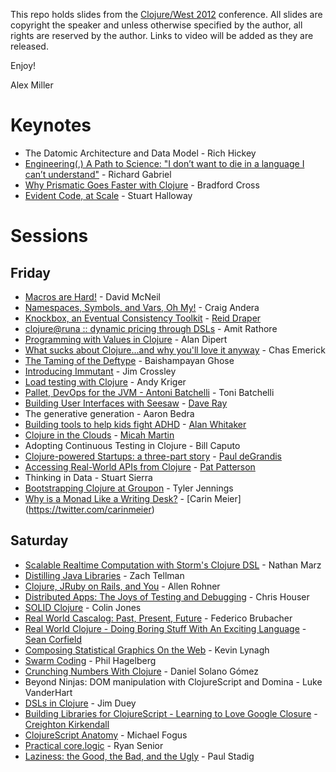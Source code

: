 This repo holds slides from the [Clojure/West 2012](http://clojurewest.org) conference.  All slides are copyright the speaker and unless otherwise specified by the author, all rights are reserved by the author.  Links to video will be added as they are released.

Enjoy!

Alex Miller


# Keynotes

* The Datomic Architecture and Data Model - Rich Hickey
* [Engineering(,) A Path to Science: "I don’t want to die in a language I can’t understand"](https://github.com/strangeloop/clojurewest2012-slides/raw/master/Gabriel-EngineeringScienceIncommensurability.pdf) - Richard Gabriel
* [Why Prismatic Goes Faster with Clojure](https://github.com/strangeloop/clojurewest2012-slides/raw/master/Cross-Prismatic.pdf) - Bradford Cross
* [Evident Code, at Scale](https://github.com/strangeloop/clojurewest2012-slides/raw/master/Halloway-EvidentCodeAtScale.pdf) - Stuart Halloway

# Sessions

## Friday

* [Macros are Hard!](https://github.com/strangeloop/clojurewest2012-slides/raw/master/McNeil-MacrosAreHard.zip) -  David McNeil
* [Namespaces, Symbols, and Vars, Oh My!](https://github.com/strangeloop/clojurewest2012-slides/raw/master/Andera-Namespaces-Symbols-Vars.zip) - Craig Andera
* [Knockbox, an Eventual Consistency Toolkit](http://reiddraper.github.com/knockbox-slides/) - [Reid Draper](https://twitter.com/#!/reiddraper)
* [clojure@runa :: dynamic pricing through DSLs](https://github.com/strangeloop/clojurewest2012-slides/raw/master/Rathore-Runa.pdf) - Amit Rathore
* [Programming with Values in Clojure](https://github.com/strangeloop/clojurewest2012-slides/raw/master/Dipert-ProgrammingWithValues.pdf) - Alan Dipert
* [What sucks about Clojure...and why you'll love it anyway](https://github.com/strangeloop/clojurewest2012-slides/raw/master/cemerick-what-sucks-about-clojure-and-why-youll-love-it-anyway.pdf) - Chas Emerick
* [The Taming of the Deftype](https://github.com/strangeloop/clojurewest2012-slides/raw/master/Taming_of_The_Deftype_Baishampayan_Ghose.pdf) - Baishampayan Ghose
* [Introducing Immutant](https://github.com/strangeloop/clojurewest2012-slides/raw/master/Crossley-Introducing-Immutant.pdf) - Jim Crossley
* [Load testing with Clojure](https://github.com/strangeloop/clojurewest2012-slides/raw/master/kriger-load_testing_with_clojure.tbz) - Andy Kriger
* [Pallet, DevOps for the JVM - Antoni Batchelli](https://github.com/strangeloop/clojurewest2012-slides/raw/master/tbatchelli-pallet-devops-for-the-jvm.pdf) - Toni Batchelli
* [Building User Interfaces with Seesaw](http://darevay.com/talks/clojurewest2012) - [Dave Ray](http://twitter.com/darevay)
* The generative generation - Aaron Bedra
* [Building tools to help kids fight ADHD](https://github.com/strangeloop/clojurewest2012-slides/raw/master/whitaker-helping-adhd-kids.pdf) - [Alan Whitaker](http://twitter.com/#!/digiduke)
* [Clojure in the Clouds](https://github.com/strangeloop/clojurewest2012-slides/raw/master/slagyr-clojure-in-the-clouds.pdf) - [Micah Martin](http://twitter.com/slagyr)
* Adopting Continuous Testing in Clojure - Bill Caputo
* [Clojure-powered Startups: a three-part story](https://github.com/strangeloop/clojurewest2012-slides/raw/master/deGrandis-ClojurePoweredStartups.pdf) - [Paul deGrandis](https://twitter.com/ohpauleez)
* [Accessing Real-World APIs from Clojure](https://github.com/strangeloop/clojurewest2012-slides/raw/master/Patterson-RealWorldAPIs.pdf) - [Pat Patterson](http://twitter.com/metadaddy)
* Thinking in Data - Stuart Sierra
* [Bootstrapping Clojure at Groupon](https://github.com/strangeloop/clojurewest2012-slides/raw/master/bootstrapping_clojure_at_groupon.pdf) - Tyler Jennings
* [Why is a Monad Like a Writing Desk?](https://github.com/strangeloop/clojurewest2012-slides/raw/master/monadWritingDesk.pdf) - [Carin Meier] (https://twitter.com/carinmeier)

## Saturday

* [Scalable Realtime Computation with Storm's Clojure DSL](https://github.com/strangeloop/clojurewest2012-slides/raw/master/marz-storm.pdf) - Nathan Marz
* [Distilling Java Libraries](https://github.com/strangeloop/clojurewest2012-slides/raw/master/Tellman-Distilling-Java-Libraries.pdf) - Zach Tellman
* [Clojure, JRuby on Rails, and You](https://github.com/strangeloop/clojurewest2012-slides/raw/master/Rohner-JRuby.pdf) - Allen Rohner
* [Distributed Apps: The Joys of Testing and Debugging](https://github.com/strangeloop/clojurewest2012-slides/raw/master/StackTraces-Longbottom-Chouser.svg) - Chris Houser
* [SOLID Clojure](https://github.com/strangeloop/clojurewest2012-slides/raw/master/trptcolin-SOLID-Clojure.pdf) - Colin Jones
* [Real World Cascalog: Past, Present, Future](https://github.com/strangeloop/clojurewest2012-slides/raw/master/Brubacher-Cascalog.pdf) - Federico Brubacher
* [Real World Clojure - Doing Boring Stuff With An Exciting Language](https://github.com/strangeloop/clojurewest2012-slides/raw/master/Corfield-Boring.pdf) - [Sean Corfield](http://corfield.org)
* [Composing Statistical Graphics On the Web](https://github.com/strangeloop/clojurewest2012-slides/raw/master/lynaghk_statistical_graphics_clojurescript.pdf) - Kevin Lynagh
* [Swarm Coding](https://github.com/strangeloop/clojurewest2012-slides/raw/master/Hagelberg-SwarmCoding.pdf) - Phil Hagelberg
* [Crunching Numbers With Clojure](https://github.com/strangeloop/clojurewest2012-slides/raw/master/Solano-Gómez-Crunching-Numbers-with-Clojure.pdf) - Daniel Solano Gómez
* Beyond Ninjas: DOM manipulation with ClojureScript and Domina - Luke VanderHart
* [DSLs in Clojure](https://github.com/strangeloop/clojurewest2012-slides/raw/master/Duey-DSLs.pdf) - Jim Duey
* [Building Libraries for ClojureScript - Learning to Love Google Closure](http://ckirkendall.github.com/Presentations/ClojureWest/) - [Creighton Kirkendall](http://twitter.com/crkirkendall)
* [ClojureScript Anatomy](https://github.com/strangeloop/clojurewest2012-slides/raw/master/CLJS_clojure-west-FOGUS.pdf) - Michael Fogus
* [Practical core.logic](https://github.com/strangeloop/clojurewest2012-slides/raw/master/Senior-PracticalCoreLogic.zip) - Ryan Senior
* [Laziness: the Good, the Bad, and the Ugly](https://github.com/pjstadig/laziness) - Paul Stadig
